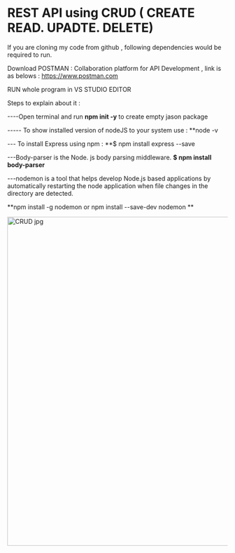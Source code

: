 # REST API using CRUD ( CREATE   READ.  UPADTE. DELETE)

If you are cloning my code from github , following dependencies would be required to run.

Download POSTMAN : Collaboration platform for API Development , link is as belows :
https://www.postman.com

RUN whole program in VS STUDIO EDITOR 

Steps to explain about it :


----Open terminal and run **npm init -y** to create empty jason package 

----- To show installed version of nodeJS to your system use :
**node -v


--- To install Express using npm :
**$ npm install express --save 

---Body-parser is the Node. js body parsing middleware.
**$ npm install body-parser**


---nodemon is a tool that helps develop Node.js based applications by automatically 
restarting the node application when file changes in the directory are detected.

**npm install -g nodemon 
or 
npm install --save-dev nodemon
**


<img width="750" alt="CRUD jpg" src="https://user-images.githubusercontent.com/101395279/169644093-5ed9fdec-3efb-4d13-a43d-6f7700ed883d.png">






